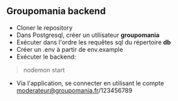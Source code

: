 ## Groupomania backend

- Cloner le repository
- Dans Postgresql, créer un utilisateur **groupomania**
- Exécuter dans l'ordre les requêtes sql du répertoire **db**
- Créer un .env à partir de env.example  
- Exécuter le backend:
> nodemon start
- Via l'application, se connecter en utilisant le compte moderateur@groupomania.fr/123456789

